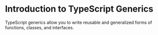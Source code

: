 # Introduction to TypeScript Generics
TypeScript generics allow you to write reusable and generalized forms of functions, classes, and interfaces. 
